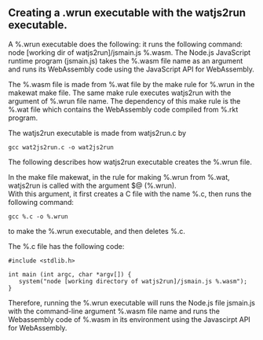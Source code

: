 ## Creating a .wrun executable with the watjs2run executable. 

A %.wrun executable does the following: it runs the following command: node [working dir of watjs2run]/jsmain.js %.wasm.
The Node.js JavaScript runtime program (jsmain.js) takes the %.wasm file name as an argument and runs its WebAssembly 
code using the JavaScript API for WebAssembly. 

The %.wasm file is made from %.wat file by the make rule for %.wrun in the makewat make file. The same make rule executes 
watjs2run with the argument of %.wrun file name. The dependency of this make rule is the %.wat file which contains the 
WebAssembly code compiled from %.rkt program.

The watjs2run executable is made from watjs2run.c by 

```gcc wat2js2run.c -o wat2js2run```

The following describes how watjs2run executable creates the %.wrun file. 

In the make file makewat, in the rule for making %.wrun from %.wat, watjs2run is called with the argument $@ (%.wrun).  
With this argument, it first creates a C file with the name %.c, then runs the following command:

``gcc %.c -o %.wrun``

to make the %.wrun executable, and then deletes %.c.  

The %.c file has the following code:

```
#include <stdlib.h>

int main (int argc, char *argv[]) {
   system("node [working directory of watjs2run]/jsmain.js %.wasm");
}
```

Therefore, running the %.wrun executable will runs the Node.js file jsmain.js with the command-line argument %.wasm file name
and runs the Webassembly code of %.wasm in its environment using the Javascirpt API for WebAssembly.
